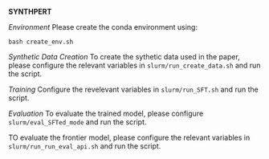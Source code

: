 **SYNTHPERT**

*Environment*
Please create the conda environment using:
```
bash create_env.sh
```

*Synthetic Data Creation*
To create the sythetic data used in the paper, please configure the relevant variables in `slurm/run_create_data.sh` and run the script.

*Training*
Configure the revelevant variables in  `slurm/run_SFT.sh` and run the script.

*Evaluation*
To evaluate the trained model, please configure `slurm/eval_SFTed_mode` and run the script.

TO evaluate the frontier model, please configure the relevant  variables in `slurm/run_run_eval_api.sh` and run the script.
